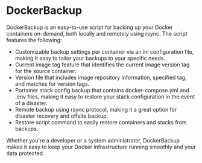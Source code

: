 # DockerBackup

DockerBackup is an easy-to-use script for backing up your Docker containers on-demand, both locally and remotely using rsync. The script features the following:

- Customizable backup settings per container via an ini configuration file, making it easy to tailor your backups to your specific needs.
- Current image tag feature that identifies the current image version tag for the source container.
- Version file that includes image repository information, specified tag, and matches for version tags.
- Portainer stack config backup that contains docker-compose.yml and .env files, making it easy to restore your stack configuration in the event of a disaster.
- Remote backup using rsync protocol, making it a great option for disaster recovery and offsite backup.
- Restore script command to easily restore containers and stacks from backups.

Whether you're a developer or a system administrator, DockerBackup makes it easy to keep your Docker infrastructure running smoothly and your data protected.

